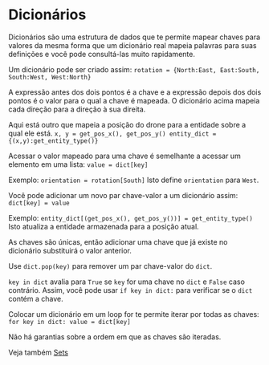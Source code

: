 # Dicionários
Dicionários são uma estrutura de dados que te permite mapear chaves para valores da mesma forma que um dicionário real mapeia palavras para suas definições e você pode consultá-las muito rapidamente.

Um dicionário pode ser criado assim:
`rotation = {North:East, East:South, South:West, West:North}`

A expressão antes dos dois pontos é a chave e a expressão depois dos dois pontos é o valor para o qual a chave é mapeada. O dicionário acima mapeia cada direção para a direção à sua direita.

Aqui está outro que mapeia a posição do drone para a entidade sobre a qual ele está.
`x, y = get_pos_x(), get_pos_y()
entity_dict = {(x,y):get_entity_type()}`

Acessar o valor mapeado para uma chave é semelhante a acessar um elemento em uma lista:
`value = dict[key]`

Exemplo:
`orientation = rotation[South]`
Isto define `orientation` para `West`.

Você pode adicionar um novo par chave-valor a um dicionário assim:
`dict[key] = value`

Exemplo:
`entity_dict[(get_pos_x(), get_pos_y())] = get_entity_type()`
Isto atualiza a entidade armazenada para a posição atual.

As chaves são únicas, então adicionar uma chave que já existe no dicionário substituirá o valor anterior.

Use `dict.pop(key)` para remover um par chave-valor do `dict`.

`key in dict` avalia para `True` se `key` for uma chave no `dict` e `False` caso contrário. Assim, você pode usar `if key in dict:` para verificar se o `dict` contém a chave.

Colocar um dicionário em um loop for te permite iterar por todas as chaves:
`for key in dict:
	value = dict[key]`

Não há garantias sobre a ordem em que as chaves são iteradas.

Veja também [Sets](docs/scripting/sets.md)